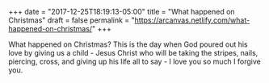 +++
date = "2017-12-25T18:19:13-05:00"
title = "What happened on Christmas"
draft = false
permalink = "https://arcanvas.netlify.com/what-happened-on-christmas/"
+++

What happened on Christmas?
This is the day when God poured out his love by giving us a child - Jesus Christ who will be taking the stripes, nails, piercing, cross, and giving up his life all to say - I love you so much I forgive you.
